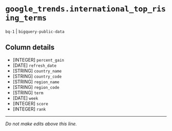 # `google_trends.international_top_rising_terms`
`bq-1` | `bigquery-public-data`

## Column details
* [INTEGER]   `percent_gain`
* [DATE]      `refresh_date`
* [STRING]    `country_name`
* [STRING]    `country_code`
* [STRING]    `region_name`
* [STRING]    `region_code`
* [STRING]    `term`
* [DATE]      `week`
* [INTEGER]   `score`
* [INTEGER]   `rank`

-------------------------------------------------------------------------------
*Do not make edits above this line.*
